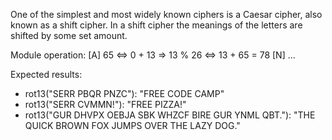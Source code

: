 One of the simplest and most widely known ciphers is a Caesar cipher, also known as a shift cipher. In a shift cipher the meanings of the letters are shifted by some set amount.

Module operation:
[A]     65  <=>   0 + 13  =>  13 % 26  <=>  13 + 65 = 78 [N]
...

Expected results:
- rot13("SERR PBQR PNZC"): "FREE CODE CAMP"
- rot13("SERR CVMMN!"): "FREE PIZZA!"
- rot13("GUR DHVPX OEBJA SBK WHZCF BIRE GUR YNML QBT."): "THE QUICK BROWN FOX JUMPS OVER THE LAZY DOG."
